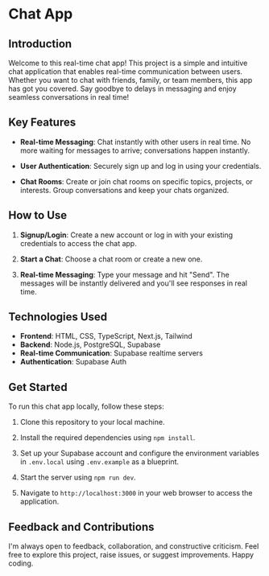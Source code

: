 # Chat App

## Introduction

Welcome to this real-time chat app! This project is a simple and intuitive chat application that enables real-time communication between users. Whether you want to chat with friends, family, or team members, this app has got you covered. Say goodbye to delays in messaging and enjoy seamless conversations in real time!

## Key Features

- **Real-time Messaging**: Chat instantly with other users in real time. No more waiting for messages to arrive; conversations happen instantly.

- **User Authentication**: Securely sign up and log in using your credentials.

- **Chat Rooms**: Create or join chat rooms on specific topics, projects, or interests. Group conversations and keep your chats organized.

## How to Use

1. **Signup/Login**: Create a new account or log in with your existing credentials to access the chat app.

2. **Start a Chat**: Choose a chat room or create a new one.

3. **Real-time Messaging**: Type your message and hit "Send". The messages will be instantly delivered and you'll see responses in real time.

## Technologies Used

- **Frontend**: HTML, CSS, TypeScript, Next.js, Tailwind
- **Backend**: Node.js, PostgreSQL, Supabase
- **Real-time Communication**: Supabase realtime servers
- **Authentication**: Supabase Auth

## Get Started

To run this chat app locally, follow these steps:

1. Clone this repository to your local machine.

2. Install the required dependencies using `npm install`.

3. Set up your Supabase account and configure the environment variables in `.env.local` using `.env.example` as a blueprint.

4. Start the server using `npm run dev`.

5. Navigate to `http://localhost:3000` in your web browser to access the application.

## Feedback and Contributions

I'm always open to feedback, collaboration, and constructive criticism. Feel free to explore this project, raise issues, or suggest improvements. Happy coding.
